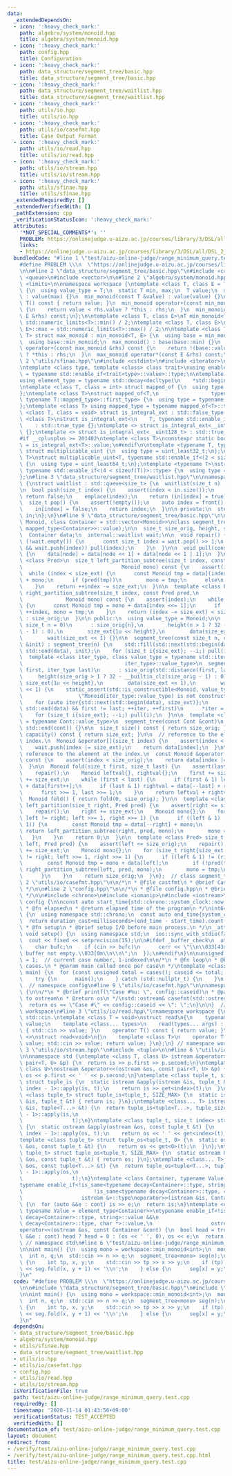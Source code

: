 ```yaml
---
data:
  _extendedDependsOn:
  - icon: ':heavy_check_mark:'
    path: algebra/system/monoid.hpp
    title: algebra/system/monoid.hpp
  - icon: ':heavy_check_mark:'
    path: config.hpp
    title: Configuration
  - icon: ':heavy_check_mark:'
    path: data_structure/segment_tree/basic.hpp
    title: data_structure/segment_tree/basic.hpp
  - icon: ':heavy_check_mark:'
    path: data_structure/segment_tree/waitlist.hpp
    title: data_structure/segment_tree/waitlist.hpp
  - icon: ':heavy_check_mark:'
    path: utils/io.hpp
    title: utils/io.hpp
  - icon: ':heavy_check_mark:'
    path: utils/io/casefmt.hpp
    title: Case Output Format
  - icon: ':heavy_check_mark:'
    path: utils/io/read.hpp
    title: utils/io/read.hpp
  - icon: ':heavy_check_mark:'
    path: utils/io/stream.hpp
    title: utils/io/stream.hpp
  - icon: ':heavy_check_mark:'
    path: utils/sfinae.hpp
    title: utils/sfinae.hpp
  _extendedRequiredBy: []
  _extendedVerifiedWith: []
  _pathExtension: cpp
  _verificationStatusIcon: ':heavy_check_mark:'
  attributes:
    '*NOT_SPECIAL_COMMENTS*': ''
    PROBLEM: https://onlinejudge.u-aizu.ac.jp/courses/library/3/DSL/all/DSL_2_A
    links:
    - https://onlinejudge.u-aizu.ac.jp/courses/library/3/DSL/all/DSL_2_A
  bundledCode: "#line 1 \"test/aizu-online-judge/range_minimum_query.test.cpp\"\n\
    #define PROBLEM \\\n  \"https://onlinejudge.u-aizu.ac.jp/courses/library/3/DSL/all/DSL_2_A\"\
    \n\n#line 2 \"data_structure/segment_tree/basic.hpp\"\n#include <cassert>\n#include\
    \ <queue>\n#include <vector>\n\n#line 2 \"algebra/system/monoid.hpp\"\n#include\
    \ <limits>\n\nnamespace workspace {\ntemplate <class T, class E = T> struct min_monoid\
    \ {\n  using value_type = T;\n  static T min, max;\n  T value;\n  min_monoid()\
    \ : value(max) {}\n  min_monoid(const T &value) : value(value) {}\n  operator\
    \ T() const { return value; }\n  min_monoid operator+(const min_monoid &rhs) const\
    \ {\n    return value < rhs.value ? *this : rhs;\n  }\n  min_monoid operator*(const\
    \ E &rhs) const;\n};\n\ntemplate <class T, class E>\nT min_monoid<T, E>::min =\
    \ std::numeric_limits<T>::min() / 2;\ntemplate <class T, class E>\nT min_monoid<T,\
    \ E>::max = std::numeric_limits<T>::max() / 2;\n\ntemplate <class T, class E =\
    \ T> struct max_monoid : min_monoid<T, E> {\n  using base = min_monoid<T, E>;\n\
    \  using base::min_monoid;\n  max_monoid() : base(base::min) {}\n  max_monoid\
    \ operator+(const max_monoid &rhs) const {\n    return !(base::value < rhs.value)\
    \ ? *this : rhs;\n  }\n  max_monoid operator*(const E &rhs) const;\n};\n}\n#line\
    \ 2 \"utils/sfinae.hpp\"\n#include <cstdint>\n#include <iterator>\n#include <type_traits>\n\
    \ntemplate <class type, template <class> class trait>\nusing enable_if_trait_type\
    \ = typename std::enable_if<trait<type>::value>::type;\n\ntemplate <class Container>\n\
    using element_type = typename std::decay<decltype(\n    *std::begin(std::declval<Container&>()))>::type;\n\
    \ntemplate <class T, class = int> struct mapped_of {\n  using type = element_type<T>;\n\
    };\ntemplate <class T>\nstruct mapped_of<T,\n                 typename std::pair<int,\
    \ typename T::mapped_type>::first_type> {\n  using type = typename T::mapped_type;\n\
    };\ntemplate <class T> using mapped_type = typename mapped_of<T>::type;\n\ntemplate\
    \ <class T, class = void> struct is_integral_ext : std::false_type {};\ntemplate\
    \ <class T>\nstruct is_integral_ext<\n    T, typename std::enable_if<std::is_integral<T>::value>::type>\n\
    \    : std::true_type {};\ntemplate <> struct is_integral_ext<__int128_t> : std::true_type\
    \ {};\ntemplate <> struct is_integral_ext<__uint128_t> : std::true_type {};\n\
    #if __cplusplus >= 201402\ntemplate <class T>\nconstexpr static bool is_integral_ext_v\
    \ = is_integral_ext<T>::value;\n#endif\n\ntemplate <typename T, typename = void>\
    \ struct multiplicable_uint {\n  using type = uint_least32_t;\n};\ntemplate <typename\
    \ T>\nstruct multiplicable_uint<T, typename std::enable_if<(2 < sizeof(T))>::type>\
    \ {\n  using type = uint_least64_t;\n};\ntemplate <typename T>\nstruct multiplicable_uint<T,\
    \ typename std::enable_if<(4 < sizeof(T))>::type> {\n  using type = __uint128_t;\n\
    };\n#line 3 \"data_structure/segment_tree/waitlist.hpp\"\n\nnamespace internal\
    \ {\nstruct waitlist : std::queue<size_t> {\n  waitlist(size_t n) : in(n) {}\n\
    \n  bool push(size_t index) {\n    assert(index < in.size());\n    if (in[index])\
    \ return false;\n    emplace(index);\n    return (in[index] = true);\n  }\n\n\
    \  size_t pop() {\n    assert(!empty());\n    auto index = front();\n    std::queue<size_t>::pop();\n\
    \    in[index] = false;\n    return index;\n  }\n\n private:\n  std::vector<int_least8_t>\
    \ in;\n};\n}\n#line 9 \"data_structure/segment_tree/basic.hpp\"\n\ntemplate <class\
    \ Monoid, class Container = std::vector<Monoid>>\nclass segment_tree {\n  static_assert(std::is_same<Monoid,\
    \ mapped_type<Container>>::value);\n\n  size_t size_orig, height, size_ext;\n\
    \  Container data;\n  internal::waitlist wait;\n\n  void repair() {\n    while\
    \ (!wait.empty()) {\n      const size_t index = wait.pop() >> 1;\n      if (index\
    \ && wait.push(index)) pull(index);\n    }\n  }\n\n  void pull(const size_t node)\
    \ {\n    data[node] = data[node << 1] + data[node << 1 | 1];\n  }\n\n  template\
    \ <class Pred>\n  size_t left_partition_subtree(size_t index, const Pred pred,\n\
    \                                Monoid mono) const {\n    assert(index);\n  \
    \  while (index < size_ext) {\n      const Monoid tmp = data[(index <<= 1) | 1]\
    \ + mono;\n      if (pred(tmp))\n        mono = tmp;\n      else\n        ++index;\n\
    \    }\n    return ++index -= size_ext;\n  }\n\n  template <class Pred>\n  size_t\
    \ right_partition_subtree(size_t index, const Pred pred,\n                   \
    \              Monoid mono) const {\n    assert(index);\n    while (index < size_ext)\
    \ {\n      const Monoid tmp = mono + data[index <<= 1];\n      if (pred(tmp))\
    \ ++index, mono = tmp;\n    }\n    return (index -= size_ext) < size_orig ? index\
    \ : size_orig;\n  }\n\n public:\n  using value_type = Monoid;\n\n  segment_tree(const\
    \ size_t n = 0)\n      : size_orig{n},\n        height(n > 1 ? 32 - __builtin_clz(n\
    \ - 1) : 0),\n        size_ext{1u << height},\n        data(size_ext << 1),\n\
    \        wait(size_ext << 1) {}\n\n  segment_tree(const size_t n, const Monoid\
    \ &init) : segment_tree(n) {\n    std::fill(std::next(std::begin(data), size_ext),\
    \ std::end(data), init);\n    for (size_t i{size_ext}; --i;) pull(i);\n  }\n\n\
    \  template <class iter_type, class value_type = typename std::iterator_traits<\n\
    \                                 iter_type>::value_type>\n  segment_tree(iter_type\
    \ first, iter_type last)\n      : size_orig(std::distance(first, last)),\n   \
    \     height(size_orig > 1 ? 32 - __builtin_clz(size_orig - 1) : 0),\n       \
    \ size_ext{1u << height},\n        data(size_ext << 1),\n        wait(size_ext\
    \ << 1) {\n    static_assert(std::is_constructible<Monoid, value_type>::value,\n\
    \                  \"Monoid(iter_type::value_type) is not constructible.\");\n\
    \    for (auto iter{std::next(std::begin(data), size_ext)};\n         iter !=\
    \ std::end(data) && first != last; ++iter, ++first)\n      *iter = Monoid{*first};\n\
    \    for (size_t i{size_ext}; --i;) pull(i);\n  }\n\n  template <class Cont, typename\
    \ = typename Cont::value_type>\n  segment_tree(const Cont &cont)\n      : segment_tree(std::begin(cont),\
    \ std::end(cont)) {}\n\n  size_t size() const { return size_orig; }\n  size_t\
    \ capacity() const { return size_ext; }\n\n  // reference to the element at the\
    \ index.\n  Monoid &operator[](size_t index) {\n    assert(index < size_orig);\n\
    \    wait.push(index |= size_ext);\n    return data[index];\n  }\n\n  // const\
    \ reference to the element at the index.\n  const Monoid &operator[](size_t index)\
    \ const {\n    assert(index < size_orig);\n    return data[index |= size_orig];\n\
    \  }\n\n  Monoid fold(size_t first, size_t last) {\n    assert(last <= size_orig);\n\
    \    repair();\n    Monoid leftval{}, rightval{};\n    first += size_ext, last\
    \ += size_ext;\n    while (first < last) {\n      if (first & 1) leftval = leftval\
    \ + data[first++];\n      if (last & 1) rightval = data[--last] + rightval;\n\
    \      first >>= 1, last >>= 1;\n    }\n    return leftval + rightval;\n  }\n\n\
    \  Monoid fold() { return fold(0, size_orig); }\n\n  template <class Pred> size_t\
    \ left_partition(size_t right, Pred pred) {\n    assert(right <= size_orig);\n\
    \    repair();\n    right += size_ext;\n    Monoid mono{};\n    for (size_t left{size_ext};\
    \ left != right; left >>= 1, right >>= 1) {\n      if ((left & 1) != (right &\
    \ 1)) {\n        const Monoid tmp = data[--right] + mono;\n        if (!pred(tmp))\
    \ return left_partition_subtree(right, pred, mono);\n        mono = tmp;\n   \
    \   }\n    }\n    return 0;\n  }\n\n  template <class Pred> size_t right_partition(size_t\
    \ left, Pred pred) {\n    assert(left <= size_orig);\n    repair();\n    left\
    \ += size_ext;\n    Monoid mono{};\n    for (size_t right{size_ext << 1}; left\
    \ != right; left >>= 1, right >>= 1) {\n      if ((left & 1) != (right & 1)) {\n\
    \        const Monoid tmp = mono + data[left];\n        if (!pred(tmp)) return\
    \ right_partition_subtree(left, pred, mono);\n        mono = tmp;\n        ++left;\n\
    \      }\n    }\n    return size_orig;\n  }\n};  // class segment_tree\n#line\
    \ 2 \"utils/io/casefmt.hpp\"\n\n/*\n * @file castfmt\n * @brief Case Output Format\n\
    \ */\n\n#line 2 \"config.hpp\"\n\n/*\n * @file config.hpp\n * @brief Configuration\n\
    \ */\n\n#include <chrono>\n#include <iomanip>\n#include <iostream>\n\nnamespace\
    \ config {\n\nconst auto start_time{std::chrono::system_clock::now()};\n\n/*\n\
    \ * @fn elapsed\n * @return elapsed time of the program\n */\nint64_t elapsed()\
    \ {\n  using namespace std::chrono;\n  const auto end_time{system_clock::now()};\n\
    \  return duration_cast<milliseconds>(end_time - start_time).count();\n}\n\n/*\n\
    \ * @fn setup\n * @brief setup I/O before main process.\n */\n__attribute__((constructor))\
    \ void setup() {\n  using namespace std;\n  ios::sync_with_stdio(false);\n  cin.tie(nullptr);\n\
    \  cout << fixed << setprecision(15);\n\n#ifdef _buffer_check\n  atexit([] {\n\
    \    char bufc;\n    if (cin >> bufc)\n      cerr << \"\\n\\033[43m\\033[30mwarning:\
    \ buffer not empty.\\033[0m\\n\\n\";\n  });\n#endif\n}\n\nunsigned cases(), caseid\
    \ = 1;  // current case number, 1-indexed\n\n/*\n * @fn loop\n * @brief iterate\
    \ cases.\n * @param main called once per case\n */\ntemplate <class F> void loop(F\
    \ main) {\n  for (const unsigned total = cases(); caseid <= total; ++caseid) {\n\
    \    try {\n      main();\n    } catch (std::nullptr_t) {\n    }\n  }\n}\n\n}\
    \  // namespace config\n#line 9 \"utils/io/casefmt.hpp\"\n\nnamespace workspace\
    \ {\n\n/*\n * @brief printf(\"Case #%u: \", config::caseid)\n * @param os reference\
    \ to ostream\n * @return os\n */\nstd::ostream& casefmt(std::ostream& os) {\n\
    \  return os << \"Case #\" << config::caseid << \": \";\n}\n\n}  // namespace\
    \ workspace\n#line 3 \"utils/io/read.hpp\"\nnamespace workspace {\n// read with\
    \ std::cin.\ntemplate <class T = void>\nstruct read\n{\n    typename std::remove_const<T>::type\
    \ value;\n    template <class... types>\n    read(types... args) : value(args...)\
    \ { std::cin >> value; }\n    operator T() const { return value; }\n};\ntemplate\
    \ <>\nstruct read<void>\n{\n    template <class T>\n    operator T() const { T\
    \ value; std::cin >> value; return value; }\n};\n} // namespace workspace\n#line\
    \ 3 \"utils/io/stream.hpp\"\n#include <tuple>\n\n#line 6 \"utils/io/stream.hpp\"\
    \n\nnamespace std {\ntemplate <class T, class U> istream &operator>>(istream &is,\
    \ pair<T, U> &p) {\n  return is >> p.first >> p.second;\n}\ntemplate <class T,\
    \ class U>\nostream &operator<<(ostream &os, const pair<T, U> &p) {\n  return\
    \ os << p.first << ' ' << p.second;\n}\ntemplate <class tuple_t, size_t index>\
    \ struct tuple_is {\n  static istream &apply(istream &is, tuple_t &t) {\n    tuple_is<tuple_t,\
    \ index - 1>::apply(is, t);\n    return is >> get<index>(t);\n  }\n};\ntemplate\
    \ <class tuple_t> struct tuple_is<tuple_t, SIZE_MAX> {\n  static istream &apply(istream\
    \ &is, tuple_t &t) { return is; }\n};\ntemplate <class... T> istream &operator>>(istream\
    \ &is, tuple<T...> &t) {\n  return tuple_is<tuple<T...>, tuple_size<tuple<T...>>::value\
    \ - 1>::apply(is,\n                                                          \
    \                t);\n}\ntemplate <class tuple_t, size_t index> struct tuple_os\
    \ {\n  static ostream &apply(ostream &os, const tuple_t &t) {\n    tuple_os<tuple_t,\
    \ index - 1>::apply(os, t);\n    return os << ' ' << get<index>(t);\n  }\n};\n\
    template <class tuple_t> struct tuple_os<tuple_t, 0> {\n  static ostream &apply(ostream\
    \ &os, const tuple_t &t) {\n    return os << get<0>(t);\n  }\n};\ntemplate <class\
    \ tuple_t> struct tuple_os<tuple_t, SIZE_MAX> {\n  static ostream &apply(ostream\
    \ &os, const tuple_t &t) { return os; }\n};\ntemplate <class... T> ostream &operator<<(ostream\
    \ &os, const tuple<T...> &t) {\n  return tuple_os<tuple<T...>, tuple_size<tuple<T...>>::value\
    \ - 1>::apply(os,\n                                                          \
    \                t);\n}\ntemplate <class Container, typename Value = element_type<Container>>\n\
    typename enable_if<!is_same<typename decay<Container>::type, string>::value &&\n\
    \                       !is_same<typename decay<Container>::type, char *>::value,\n\
    \                   istream &>::type\noperator>>(istream &is, Container &cont)\
    \ {\n  for (auto &&e : cont) is >> e;\n  return is;\n}\ntemplate <class Container,\
    \ typename Value = element_type<Container>>\ntypename enable_if<!is_same<typename\
    \ decay<Container>::type, string>::value &&\n                       !is_same<typename\
    \ decay<Container>::type, char *>::value,\n                   ostream &>::type\n\
    operator<<(ostream &os, const Container &cont) {\n  bool head = true;\n  for (auto\
    \ &&e : cont) head ? head = 0 : (os << ' ', 0), os << e;\n  return os;\n}\n} \
    \ // namespace std\n#line 6 \"test/aizu-online-judge/range_minimum_query.test.cpp\"\
    \n\nint main() {\n  using mono = workspace::min_monoid<int>;\n  mono::max = std::numeric_limits<int>::max();\n\
    \  int n, q;\n  std::cin >> n >> q;\n  segment_tree<mono> seg(n);\n  while (q--)\
    \ {\n    int tp, x, y;\n    std::cin >> tp >> x >> y;\n    if (tp) {\n      std::cout\
    \ << seg.fold(x, y + 1) << '\\n';\n    } else {\n      seg[x] = y;\n    }\n  }\n\
    }\n"
  code: "#define PROBLEM \\\n  \"https://onlinejudge.u-aizu.ac.jp/courses/library/3/DSL/all/DSL_2_A\"\
    \n\n#include \"data_structure/segment_tree/basic.hpp\"\n#include \"utils/io.hpp\"\
    \n\nint main() {\n  using mono = workspace::min_monoid<int>;\n  mono::max = std::numeric_limits<int>::max();\n\
    \  int n, q;\n  std::cin >> n >> q;\n  segment_tree<mono> seg(n);\n  while (q--)\
    \ {\n    int tp, x, y;\n    std::cin >> tp >> x >> y;\n    if (tp) {\n      std::cout\
    \ << seg.fold(x, y + 1) << '\\n';\n    } else {\n      seg[x] = y;\n    }\n  }\n\
    }\n"
  dependsOn:
  - data_structure/segment_tree/basic.hpp
  - algebra/system/monoid.hpp
  - utils/sfinae.hpp
  - data_structure/segment_tree/waitlist.hpp
  - utils/io.hpp
  - utils/io/casefmt.hpp
  - config.hpp
  - utils/io/read.hpp
  - utils/io/stream.hpp
  isVerificationFile: true
  path: test/aizu-online-judge/range_minimum_query.test.cpp
  requiredBy: []
  timestamp: '2020-11-14 01:43:56+09:00'
  verificationStatus: TEST_ACCEPTED
  verifiedWith: []
documentation_of: test/aizu-online-judge/range_minimum_query.test.cpp
layout: document
redirect_from:
- /verify/test/aizu-online-judge/range_minimum_query.test.cpp
- /verify/test/aizu-online-judge/range_minimum_query.test.cpp.html
title: test/aizu-online-judge/range_minimum_query.test.cpp
---
```

